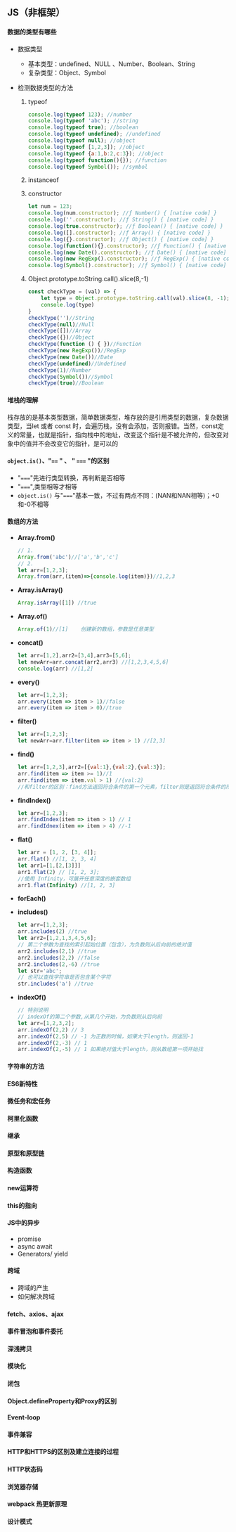 ## JS（非框架）

#### 数据的类型有哪些

- 数据类型	
  - 基本类型：undefined、NULL 、Number、Boolean、String
  - 复杂类型：Object、Symbol

- 检测数据类型的方法

  1. typeof

     ```javascript
     console.log(typeof 123); //number
     console.log(typeof 'abc'); //string
     console.log(typeof true); //boolean
     console.log(typeof undefined); //undefined
     console.log(typeof null); //object
     console.log(typeof [1,2,3]); //object
     console.log(typeof {a:1,b:2,c:3}); //object
     console.log(typeof function(){}); //function
     console.log(typeof Symbol()); //symbol
     ```

  2. instanceof

  3. constructor

     ```javascript
     let num = 123;
     console.log(num.constructor); //ƒ Number() { [native code] }
     console.log(''.constructor); //ƒ String() { [native code] }
     console.log(true.constructor); //ƒ Boolean() { [native code] }
     console.log([].constructor); //ƒ Array() { [native code] }
     console.log({}.constructor); //ƒ Object() { [native code] }
     console.log(function(){}.constructor); //ƒ Function() { [native code] }
     console.log(new Date().constructor); //ƒ Date() { [native code] }
     console.log(new RegExp().constructor); //ƒ RegExp() { [native code] }
     console.log(Symbol().constructor); //ƒ Symbol() { [native code] }
     
     ```

  4. Object.prototype.toString.call().slice(8,-1)

     [^]: 觉得这是最好的方式

     ```javascript
     const checkType = (val) => {
         let type = Object.prototype.toString.call(val).slice(8, -1);
         console.log(type)
     }
     checkType('')//String
     checkType(null)//Null
     checkType([])//Array
     checkType({})//Object
     checkType(function () { })//Function
     checkType(new RegExp())//RegExp
     checkType(new Date())//Date
     checkType(undefined)//Undefined
     checkType(1)//Number
     checkType(Symbol())//Symbol
     checkType(true)//Boolean
     ```

#### 堆栈的理解

栈存放的是基本类型数据，简单数据类型，堆存放的是引用类型的数据，复杂数据类型，当let 或者 const 时，会遍历栈，没有会添加，否则报错。当然，const定义的常量，也就是指针，指向栈中的地址，改变这个指针是不被允许的，但改变对象中的值并不会改变它的指针，是可以的

#### `object.is()`、"`==` " 、 " `===` "的区别

- "`===`"先进行类型转换，再判断是否相等
- "`===`",类型相等才相等
- `object.is()` 与"`===`"基本一致，不过有两点不同：(NAN和NAN相等)；+0和-0不相等

#### 数组的方法

- **Array.from()**  

  ```javascript
  // 1.
  Array.from('abc')//['a','b','c']
  // 2.
  let arr=[1,2,3];
  Array.from(arr,(item)=>{console.log(item)})//1,2,3
  ```

  [^返回值]: 新的数组实例

- **Array.isArray()**    

  [^作用]: 判断是否为数组

  ```javascript
  Array.isArray([1]) //true
  ```

  [^返回值]: 布尔值  

- **Array.of()**   

  [^作用]: 生成数组

  ```javascript
  Array.of(1)//[1]    创建新的数组，参数是任意类型
  ```

  [^返回值]: 新的数组实例

- **concat()**

  [^作用]: 合并数组

  ```javascript
  let arr=[1,2],arr2=[3,4],arr3=[5,6];
  let newArr=arr.concat(arr2,arr3) //[1,2,3,4,5,6]
  console.log(arr) //[1,2]
  ```

  [^返回值]: 新的数组实例，不改变原数组

- **every()**

  [^作用]: 数组中所有元素是否都满足条件

  ```javascript
  let arr=[1,2,3];
  arr.every(item => item > 1)//false
  arr.every(item => item > 0)//true
  ```

- **filter()**

  [^作用]: 获取数组中满足条件的元素

  ```javascript
  let arr=[1,2,3];
  let newArr=arr.filter(item => item > 1) //[2,3]
  ```

  [^返回值]: 返回满足条件的元素数组，不改变原数组

- **find()**

  [^作用]: 查找数组中符合条件第一个元素的值

  ```javascript
  let arr=[1,2,3],arr2=[{val:1},{val:2},{val:3}];
  arr.find(item => item >= 1)//1
  arr.find(item => item.val > 1) //{val:2}
  //和filter的区别：find方法返回符合条件的第一个元素，filter则是返回符合条件的所有元素，返回新的数组
  ```

  [^返回值]: 符合条件的元素，不改变原数组

- **findIndex()**

  [^作用]: 查找数组中满足条件的第一个元素的索引

  ```javascript
  let arr=[1,2,3];
  arr.findIndex(item => item > 1) // 1
  arr.findIdnex(item => item > 4) //-1
  ```

  [^返回值]: 第一个符合条件的索引，没有则返回 -1

- **flat()**

  [^作用]: 数组扁平化

  ```javascript
  let arr = [1, 2, [3, 4]];
  arr.flat() //[1, 2, 3, 4]
  let arr1=[1,[2,[3]]]
  arr1.flat(2) // [1, 2, 3];
  //使用 Infinity，可展开任意深度的嵌套数组
  arr1.flat(Infinity) //[1, 2, 3]
  ```

  [^返回值]: 新的数组，不改变原数组

- **forEach()**

  [^作用]: 遍历数组
  [^返回值]: 无返回值

- **includes()**

  [^作用]: 查找数组中是否包含某一项

  ```javascript
  let arr=[1,2,3];
  arr.includes(2) //true
  let arr2=[1,2,1,3,4,5,6];
  // 第二个参数为查找的索引起始位置（包含），为负数则从后向前的绝对值
  arr2.includes(2,1) //true
  arr2.includes(2,2) //false
  arr2.includes(2,-6) //true
  let str='abc';
  // 也可以查找字符串是否包含某个字符
  str.includes('a') //true
  ```

  [^返回值]: 布尔值

- **indexOf()**

  [^作用]: 数组中（字符串）包含指定元素的第一个索引，找不到则返回 -1

  ```javascript
  // 特别说明
  // indexOf的第二个参数,从第几个开始，为负数则从后向前
  let arr=[1,2,3,2];
  arr.indexOf(2,2) // 3 
  arr.indexOf(2,5) // -1 为正数的时候，如果大于length，则返回-1
  arr.indexOf(2,-3) // 1 
  arr.indexOf(2,-5) // 1 如果绝对值大于length，则从数组第一项开始找
  ```

  [^返回值]: 索引值或 -1 

  

#### 字符串的方法

#### ES6新特性

#### 微任务和宏任务

#### 柯里化函数

#### 继承

#### 原型和原型链

#### 构造函数

#### new运算符

#### this的指向

#### JS中的异步

- promise
- async await
- Generators/ yield

#### 跨域

- 跨域的产生
- 如何解决跨域

#### fetch、axios、ajax

#### 事件冒泡和事件委托

#### 深浅拷贝

#### 模块化

#### 闭包

#### Object.defineProperty和Proxy的区别

#### Event-loop

#### 事件兼容

#### HTTP和HTTPS的区别及建立连接的过程

#### HTTP状态码

#### 浏览器存储

#### webpack 热更新原理

#### 设计模式